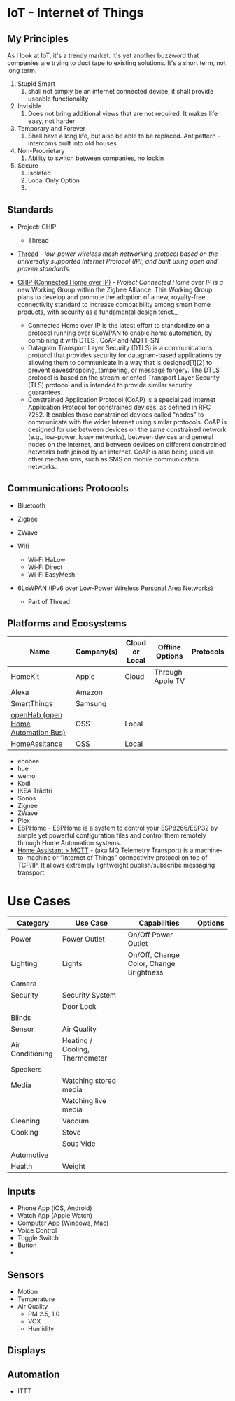 # IoT - Internet of Things

## My Principles
As I look at IoT, it's a trendy market. It's yet another buzzword that companies are trying to duct tape to existing solutions.  It's a short term, not long term.

1. Stupid Smart
   1. shall not simply be an internet connected device, it shall provide useable functionality
1. Invisible
   1. Does not bring additional views that are not required.  It makes life easy, not harder
4. Temporary and Forever
   1. Shall have a long life, but also be able to be replaced.  Antipattern - intercoms built into old houses
5. Non-Proprietary
   1. Ability to switch between companies, no lockin
6. Secure
   1. Isolated
   2. Local Only Option
   3. 

## Standards


- Project: CHIP
  - Thread

- [Thread](https://www.threadgroup.org/What-is-Thread/Thread-Benefits) - _low-power wireless mesh networking protocol based on the universally supported Internet Protocol (IP), and built using open and proven standards._

- [CHIP (Connected Home over IP)](https://github.com/project-chip/connectedhomeip#connected-home-over-ip) - _Project Connected Home over IP is a_ new Working Group within the Zigbee Alliance. This Working Group plans to develop and promote the adoption of a new, royalty-free connectivity standard to increase compatibility among smart home products, with security as a fundamental design tenet._
    - Connected Home over IP is the latest effort to standardize on a protocol running over 6LoWPAN to enable home automation, by combining it with DTLS , CoAP and MQTT-SN
    - Datagram Transport Layer Security (DTLS) is a communications protocol that provides security for datagram-based applications by allowing them to communicate in a way that is designed[1][2] to prevent eavesdropping, tampering, or message forgery. The DTLS protocol is based on the stream-oriented Transport Layer Security (TLS) protocol and is intended to provide similar security guarantees. 
    - Constrained Application Protocol (CoAP) is a specialized Internet Application Protocol for constrained devices, as defined in RFC 7252. It enables those constrained devices called "nodes" to communicate with the wider Internet using similar protocols. CoAP is designed for use between devices on the same constrained network (e.g., low-power, lossy networks), between devices and general nodes on the Internet, and between devices on different constrained networks both joined by an internet. CoAP is also being used via other mechanisms, such as SMS on mobile communication networks.





## Communications Protocols

- Bluetooth
- Zigbee
- ZWave
- Wifi
  - Wi-Fi HaLow
  - Wi-Fi Direct
  - Wi-Fi EasyMesh

- 6LoWPAN (IPv6 over Low-Power Wireless Personal Area Networks)
  - Part of Thread

## Platforms and Ecosystems

|Name|Company(s)|Cloud or Local|Offline Options|Protocols|
|--|--|--|--|--|
|HomeKit|Apple|Cloud|Through Apple TV
|Alexa| Amazon
|SmartThings|Samsung
|[openHab (open Home Automation Bus)](https://www.openhab.org/docs/)| OSS|Local
|[HomeAssitance](https://www.home-assistant.io)|OSS|Local

- ecobee
- hue
- wemo
- Kodi
- IKEA Trådfri
- Sonos
- Zignee
- ZWave
- Plex
- [ESPHome](https://esphome.io) - ESPHome is a system to control your ESP8266/ESP32 by simple yet powerful configuration files and control them remotely through Home Automation systems.
- [Home Assistant > MQTT](https://github.com/home-assistant/core/tree/dev/homeassistant/components/mqtt) - (aka MQ Telemetry Transport) is a machine-to-machine or “Internet of Things” connectivity protocol on top of TCP/IP. It allows extremely lightweight publish/subscribe messaging transport.

# Use Cases

|Category|Use Case|Capabilities|Options|
|--|--|--|--|
|Power|Power Outlet|On/Off Power Outlet
|Lighting|Lights|On/Off, Change Color, Change Brightness
|Camera
|Security|Security System
||Door Lock
|Blinds
|Sensor|Air Quality
|Air Conditioning|Heating / Cooling, Thermometer
|Speakers|
|Media|Watching stored media
||Watching live media
|Cleaning|Vaccum|
|Cooking|Stove
||Sous Vide
|Automotive
|Health|Weight


## Inputs
- Phone App (iOS, Android)
- Watch App (Apple Watch)
- Computer App (Windows, Mac)
- Voice Control
- Toggle Switch
- Button
- 

## Sensors
- Motion
- Temperature
- Air Quality 
  - PM 2.5, 1.0
  - VOX
  - Humidity

## Displays

## Automation
- ITTT

